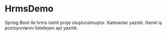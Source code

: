 # HrmsDemo

Spring Boot ile hrms isimli proje oluşturulmuştur.
Katmanlar yazıldı.
Genel iş pozisyonlarını listeleyen api yazıldı.
